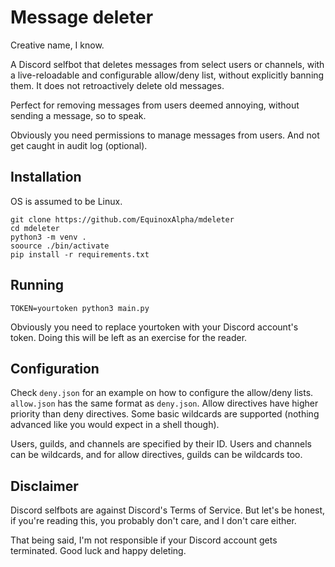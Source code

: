 # Message deleter

Creative name, I know.

A Discord selfbot that deletes messages from select users or channels, with a live-reloadable and configurable allow/deny list, without explicitly banning them. It does not retroactively delete old messages.

Perfect for removing messages from users deemed annoying, without sending a message, so to speak.

Obviously you need permissions to manage messages from users. And not get caught in audit log (optional).

## Installation

OS is assumed to be Linux. 

```
git clone https://github.com/EquinoxAlpha/mdeleter
cd mdeleter
python3 -m venv .
soource ./bin/activate
pip install -r requirements.txt
```

## Running

```
TOKEN=yourtoken python3 main.py
```

Obviously you need to replace yourtoken with your Discord account's token. Doing this will be left as an exercise for the reader.

## Configuration

Check `deny.json` for an example on how to configure the allow/deny lists. `allow.json` has the same format as `deny.json`. Allow directives have higher priority than deny directives. Some basic wildcards are supported (nothing advanced like you would expect in a shell though).

Users, guilds, and channels are specified by their ID. Users and channels can be wildcards, and for allow directives, guilds can be wildcards too.

## Disclaimer

Discord selfbots are against Discord's Terms of Service. But let's be honest, if you're reading this, you probably don't care, and I don't care either.

That being said, I'm not responsible if your Discord account gets terminated. Good luck and happy deleting.
